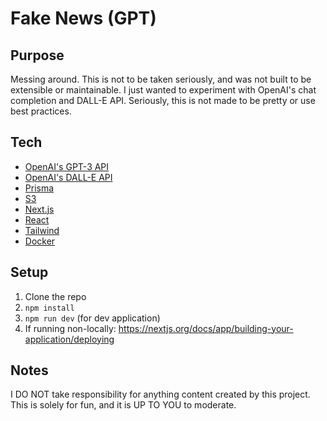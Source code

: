 # Fake News (GPT)

## Purpose
Messing around. This is not to be taken seriously, and was not built to be extensible or maintainable. I just wanted to experiment with OpenAI's chat completion and DALL-E API. Seriously, this is not made to be pretty or use best practices.

## Tech
- [OpenAI's GPT-3 API](https://openai.com/blog/openai-api/)
- [OpenAI's DALL-E API](https://openai.com/blog/dall-e/)
- [Prisma](https://www.prisma.io/)
- [S3](https://aws.amazon.com/s3/)
- [Next.js](https://nextjs.org/)
- [React](https://reactjs.org/)
- [Tailwind](https://tailwindcss.com/)
- [Docker](https://www.docker.com/)

## Setup
1. Clone the repo
2. `npm install`
3. `npm run dev` (for dev application)
4. If running non-locally: https://nextjs.org/docs/app/building-your-application/deploying

## Notes
I DO NOT take responsibility for anything content created by this project. This is solely for fun, and it is UP TO YOU to moderate.